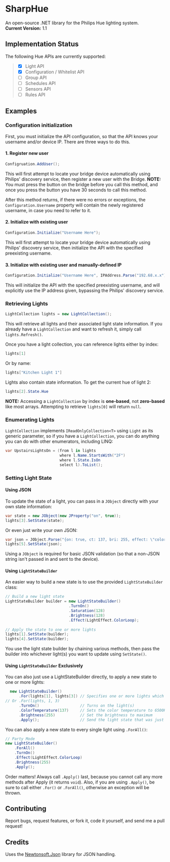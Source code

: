 # SharpHue

An open-source .NET library for the Philips Hue lighting system.  
**Current Version:** 1.1

## Implementation Status

The following Hue APIs are currently supported:

> - [X] Light API
> - [X] Configuration / Whitelist API
> - [ ] Group API
> - [ ] Schedules API
> - [ ] Sensors API
> - [ ] Rules API

## Examples

### Configuration initialization

First, you must initialize the API configuration, so that the API knows your username and/or device IP. There are three ways to do this.

#### 1. Register new user

```cs
Configruation.AddUser();
```

This will first attempt to locate your bridge device automatically using Philips' discovery service, then register a new user with the Bridge. **NOTE:** You must press the button on the bridge before you call this method, and once you press the button you have 30 seconds to call this method.

After this method returns, if there were no errors or exceptions, the `Configuration.Username` property will contain the newly registered username, in case you need to refer to it.

#### 2. Initialize with existing user

```cs
Configuration.Initialize("Username Here");
```

This will first attempt to locate your bridge device automatically using Philips' discovery service, then initialize the API with the specified preexisting username.

#### 3. Initialize with existing user and manually-defined IP

```cs
Configuration.Initialize("Username Here", IPAddress.Parse("192.68.x.x"));
```

This will initialize the API with the specified preexisting username, and will explicitly use the IP address given, bypassing the Philips' discovery service.

### Retrieving Lights

```cs
LightCollection lights = new LightCollection();
```

This will retrieve all lights and their associated light state information. If you already have a `LightCollection` and want to refresh it, simply call `lights.Refresh()`.

Once you have a light collection, you can reference lights either by index:

```cs
lights[1]
```

Or by name:

```cs
lights["Kitchen Light 1"]
```

Lights also contain state information. To get the current hue of light 2:

```cs
lights[2].State.Hue
```

**NOTE:** Accessing a `LightCollection` by index is **one-based**, not **zero-based** like most arrays. Attempting to retrieve `lights[0]` will return `null`.

### Enumerating Lights

`LightCollection` implements `IReadOnlyCollection<T>` using `Light` as its generic parameter, so if you have a `LightCollection`, you can do anything you can do with other enumerators, including LINQ:

```cs
var UpstairsLightsOn = (from l in lights
                        where l.Name.StartsWith("2F")
                        where l.State.IsOn
                        select l).ToList();
```

### Setting Light State

#### Using JSON

To update the state of a light, you can pass in a `JObject` directly with your own state information:

```cs
var state = new JObject(new JProperty("on", true));
lights[3].SetState(state);
```

Or even just write your own JSON:

```cs
var json = JObject.Parse("{on: true, ct: 137, bri: 255, effect: \"colorloop\"}");
lights[5].SetState(json);
```

Using a `JObject` is required for basic JSON validation (so that a non-JSON string isn't passed in and sent to the device).

#### Using `LightStateBuilder`

An easier way to build a new state is to use the provided `LightStateBuilder` class:

```cs
// Build a new light state
LightStateBuilder builder = new LightStateBuilder()
                            .TurnOn()
                            .Saturation(128)
                            .Brightness(128)
                            .Effect(LightEffect.ColorLoop);
                            
// Apply the state to one or more lights
lights[1].SetState(builder);
lights[4].SetState(builder);
```

You use the light state builder by chaining various methods, then pass the builder into whichever light(s) you want to update using `SetState()`.

#### Using `LightStateBuilder` Exclusively

You can also just use a LightStateBuilder directly, to apply a new state to one or more lights:

```cs
  new LightStateBuilder()
      .For(lights[1], lights[3]) // Specifies one or more lights which this new state is for
// Or .For(lights, 1, 3)
      .TurnOn()                  // Turns on the light(s)
      .ColorTemperature(137)     // Sets the color temperature to 6500K
      .Brightness(255)           // Set the brightness to maximum
      .Apply();                  // Send the light state that was just built to the lights specified in .For()
```

You can also apply a new state to every single light using `.ForAll()`:

```cs
// Party Mode
new LightStateBuilder()
    .ForAll()
    .TurnOn()
    .Effect(LightEffect.ColorLoop)
    .Brightness(255)
    .Apply();
```

Order matters! Always call `.Apply()` last, because you cannot call any more methods after Apply (it returns `void`). Also, if you are using `.Apply()`, be sure to call either `.For()` or `.ForAll()`, otherwise an exception will be thrown.

## Contributing

Report bugs, request features, or fork it, code it yourself, and send me a pull request!

## Credits

Uses the [Newtonsoft.Json](http://json.codeplex.com/) library for JSON handling.

